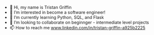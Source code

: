 - 👋 Hi, my name is Tristan Griffin
- 👀 I’m interested in become a software engineer!
- 🌱 I’m currently learning Python, SQL, and Flask
- 💞️ I’m looking to collaborate on beginnger - intermediate level projects
- 📫 How to reach me www.linkedin.com/in/tristan-griffin-a925b2225

<!---
tpgriffin97/tpgriffin97 is a ✨ special ✨ repository because its `README.md` (this file) appears on your GitHub profile.
You can click the Preview link to take a look at your changes.
--->
